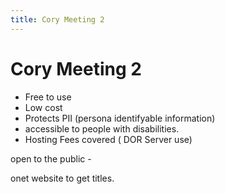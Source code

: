 ```yaml
---
title: Cory Meeting 2
---
```

# Cory Meeting 2

* Free to use
* Low cost 
* Protects PII (persona identifyable information)
* accessible to people with disabilities.
* Hosting Fees covered ( DOR Server use) 

open to the public - 

onet website to get titles.

